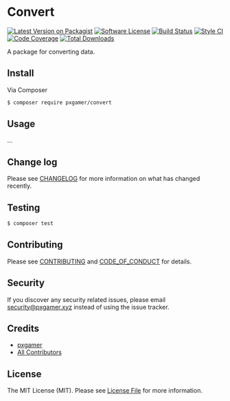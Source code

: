 # Convert

[![Latest Version on Packagist][ico-version]][link-packagist]
[![Software License][ico-license]](LICENSE.md)
[![Build Status][ico-github-actions]][link-github-actions]
[![Style CI][ico-styleci]][link-styleci]
[![Code Coverage][ico-code-coverage]][link-code-coverage]
[![Total Downloads][ico-downloads]][link-downloads]

A package for converting data.

## Install

Via Composer

```bash
$ composer require pxgamer/convert
```

## Usage

...

## Change log

Please see [CHANGELOG](CHANGELOG.md) for more information on what has changed recently.

## Testing

```bash
$ composer test
```

## Contributing

Please see [CONTRIBUTING](.github/CONTRIBUTING.md) and [CODE_OF_CONDUCT](.github/CODE_OF_CONDUCT.md) for details.

## Security

If you discover any security related issues, please email security@pxgamer.xyz instead of using the issue tracker.

## Credits

- [pxgamer][link-author]
- [All Contributors][link-contributors]

## License

The MIT License (MIT). Please see [License File](LICENSE.md) for more information.

[ico-version]: https://img.shields.io/packagist/v/pxgamer/convert.svg?style=flat-square
[ico-license]: https://img.shields.io/badge/license-MIT-brightgreen.svg?style=flat-square
[ico-github-actions]: https://img.shields.io/github/workflow/status/pxgamer/convert/Continuous%20Integration.svg?style=flat-square
[ico-styleci]: https://styleci.io/repos/null/shield
[ico-code-coverage]: https://img.shields.io/codecov/c/github/pxgamer/convert.svg?style=flat-square
[ico-downloads]: https://img.shields.io/packagist/dt/pxgamer/convert.svg?style=flat-square

[link-packagist]: https://packagist.org/packages/pxgamer/convert
[link-github-actions]: https://github.com/pxgamer/convert/actions
[link-styleci]: https://styleci.io/repos/null
[link-code-coverage]: https://codecov.io/gh/pxgamer/convert
[link-downloads]: https://packagist.org/packages/pxgamer/convert
[link-author]: https://github.com/pxgamer
[link-contributors]: ../../contributors
